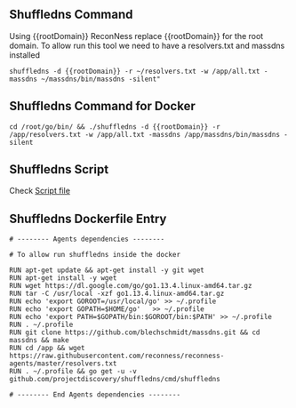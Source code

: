 ## Shuffledns Command

Using {{rootDomain}} ReconNess replace {{rootDomain}} for the root domain.
To allow run this tool we need to have a resolvers.txt and massdns installed

```
shuffledns -d {{rootDomain}} -r ~/resolvers.txt -w /app/all.txt -massdns ~/massdns/bin/massdns -silent"
```

## Shuffledns Command for Docker

```
cd /root/go/bin/ && ./shuffledns -d {{rootDomain}} -r /app/resolvers.txt -w /app/all.txt -massdns /app/massdns/bin/massdns -silent
```

## Shuffledns Script

Check [Script file](https://github.com/reconness/reconness-agents/blob/master/Shuffledns/Script)

## Shuffledns Dockerfile Entry

```
# -------- Agents dependencies -------- 

# To allow run shuffledns inside the docker

RUN apt-get update && apt-get install -y git wget
RUN apt-get install -y wget
RUN wget https://dl.google.com/go/go1.13.4.linux-amd64.tar.gz
RUN tar -C /usr/local -xzf go1.13.4.linux-amd64.tar.gz
RUN echo 'export GOROOT=/usr/local/go' >> ~/.profile
RUN echo 'export GOPATH=$HOME/go'	>> ~/.profile
RUN echo 'export PATH=$GOPATH/bin:$GOROOT/bin:$PATH' >> ~/.profile
RUN . ~/.profile
RUN git clone https://github.com/blechschmidt/massdns.git && cd massdns && make
RUN cd /app && wget https://raw.githubusercontent.com/reconness/reconness-agents/master/resolvers.txt
RUN . ~/.profile && go get -u -v github.com/projectdiscovery/shuffledns/cmd/shuffledns

# -------- End Agents dependencies -------- 
```
